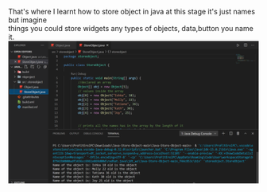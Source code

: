 That's where I learnt how to store object in java at this stage it's just names but imagine<br>
things you could store widgets any types of objects, data,button you name it.
<img src="shot/1.png" alt="Screenshot">